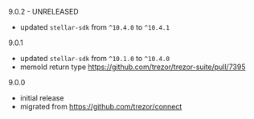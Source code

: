 9.0.2 - UNRELEASED

-   updated `stellar-sdk` from `^10.4.0` to `^10.4.1`

9.0.1

-   updated `stellar-sdk` from `^10.1.0` to `^10.4.0`
-   memoId return type https://github.com/trezor/trezor-suite/pull/7395

9.0.0

-   initial release
-   migrated from https://github.com/trezor/connect
